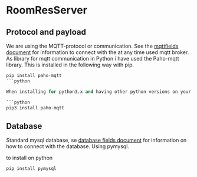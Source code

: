 # RoomResServer

## Protocol and payload
We are using the MQTT-protocol or communication. See the [mqttfields document](mqttfields.py) for information to connect with the at any time used mqtt broker. As library for
mqtt communication in Python i have used the Paho-mqtt library. This is installed in the following way with pip.

```python
pip install paho-mqtt
```python

When installing for python3.x and having other python versions on your system i think you will have to use the following piece of code instead. (Do not know how things work, just push buttons until things work

```python
pip3 install paho-mqtt
```

## Database

Standard mysql database, se [database fields document](DBfields.py) for information on how to connect with the database.
Using pymysql.

to install on python

```python
pip install pymysql
```
